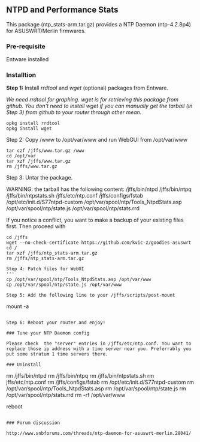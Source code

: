 ## NTPD and Performance Stats

This package (ntp_stats-arm.tar.gz) provides a NTP Daemon (ntp-4.2.8p4) for ASUSWRT/Merlin firmwares. 

### Pre-requisite

Entware installed

### Installtion

**Step 1:** Install *rrdtool* and *wget* (optional) packages from Entware. 

*We need rrdtool for graphing. wget is for retrieving this package from github. You don't need to install wget if you can manually get the tarball (in Step 3) from github to your router through other mean.*

```
opkg install rrdtool
opkg install wget
```

Step 2: Copy /www to /opt/var/www and run WebGUI from /opt/var/www
```
tar czf /jffs/www.tar.gz /www
cd /opt/var
tar xzf /jffs/www.tar.gz
rm /jffs/www.tar.gz

```
Step 3: Untar the package. 

WARNING: the tarball has the following content:
/jffs/bin/ntpd
/jffs/bin/ntpq
/jffs/bin/ntpstats.sh
/jffs/etc/ntp.conf
/jffs/configs/fstab
/opt/etc/init.d/S77ntpd-custom
/opt/var/spool/ntp/Tools_NtpdStats.asp
/opt/var/spool/ntp/state.js
/opt/var/spool/ntp/stats.rrd

If you notice a conflict, you want to make a backup of your existing files first. Then proceed with

```
cd /jffs
wget --no-check-certificate https://github.com/kvic-z/goodies-asuswrt
cd /
tar xzf /jffs/ntp_stats-arm.tar.gz
rm /jffs/ntp_stats-arm.tar.gz

Step 4: Patch files for WebUI
'''
cp /opt/var/spool/ntp/Tools_NtpdStats.asp /opt/var/www
cp /opt/var/spool/ntp/state.js /opt/var/www

Step 5: Add the following line to your /jffs/scripts/post-mount
```
mount -a
```

Step 6: Reboot your router and enjoy!

### Tune your NTP Daemon config

Please check  the "server" entries in /jffs/etc/ntp.conf. You want to replace those ip address with a time server near you. Preferrably you put some stratum 1 time servers there.

### Uninstall
```
rm /jffs/bin/ntpd
rm /jffs/bin/ntpq
rm /jffs/bin/ntpstats.sh
rm jffs/etc/ntp.conf
rm /jffs/configs/fstab
rm /opt/etc/init.d/S77ntpd-custom
rm /opt/var/spool/ntp/Tools_NtpdStats.asp
rm /opt/var/spool/ntp/state.js
rm /opt/var/spool/ntp/stats.rrd
rm -rf /opt/var/www

reboot
```

### Forum discussion

http://www.snbforums.com/threads/ntp-daemon-for-asuswrt-merlin.28041/
